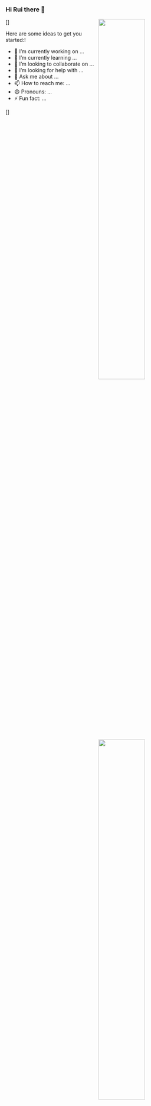 

### Hi Rui there 👋  
[<img align="right" width="50%" src="https://github-readme-stats.vercel.app/api?username=jeremyRZ&show_icons=true&theme=tokyonight">]

Here are some ideas to get you started:!

- 🔭 I’m currently working on ...
- 🌱 I’m currently learning ...
- 👯 I’m looking to collaborate on ...
- 🤔 I’m looking for help with ...
- 💬 Ask me about ...
- 📫 How to reach me: ...
- 😄 Pronouns: ...
- ⚡ Fun fact: ...

[<img align="right" width="50%" src="https://github-readme-stats.vercel.app/api/top-langs/?username=jeremyRZ&layout=compact&theme=tokyonight">]
